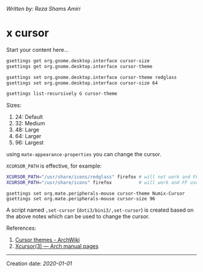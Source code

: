 _Written by: Reza Shams Amiri_
# x cursor

Start your content here...

``` sh
gsettings get org.gnome.desktop.interface cursor-size
gsettings get org.gnome.desktop.interface cursor-theme

gsettings set org.gnome.desktop.interface cursor-theme redglass
gsettings set org.gnome.desktop.interface cursor-size 64

gsettings list-recursively G cursor-theme
```
Sizes:
1. 24: Default
1. 32: Medium
1. 48: Large
1. 64: Larger
1. 96: Largest

using `mate-appearance-properties` you can change the cursor.

`XCURSOR_PATH` is effective, for example:

``` sh
XCURSOR_PATH="/usr/share/icons/redglass" firefox # will not work and FF uses default
XCURSOR_PATH="/usr/share/icons" firefox          # will work and FF uses what has been set
```

```
gsettings set org.mate.peripherals-mouse cursor-theme Numix-Cursor
gsettings set org.mate.peripherals-mouse cursor-size 96
```

A script named `,set-cursor` (`doti3/bini3/,set-cursor`) is created based on the above notes which can be used to change the cursor.

References:
1. [Cursor themes - ArchWiki][CTA]
2. [Xcursor(3) — Arch manual pages][X3AMP]


* * *
Creation date: _2020-01-01_

[CTA]: https://wiki.archlinux.org/index.php/Cursor_themes
[X3AMP]: https://jlk.fjfi.cvut.cz/arch/manpages/man/Xcursor.3